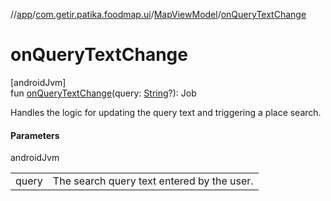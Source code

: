 //[app](../../../index.md)/[com.getir.patika.foodmap.ui](../index.md)/[MapViewModel](index.md)/[onQueryTextChange](on-query-text-change.md)

# onQueryTextChange

[androidJvm]\
fun [onQueryTextChange](on-query-text-change.md)(query: [String](https://kotlinlang.org/api/latest/jvm/stdlib/kotlin/-string/index.html)?): Job

Handles the logic for updating the query text and triggering a place search.

#### Parameters

androidJvm

| | |
|---|---|
| query | The search query text entered by the user. |

